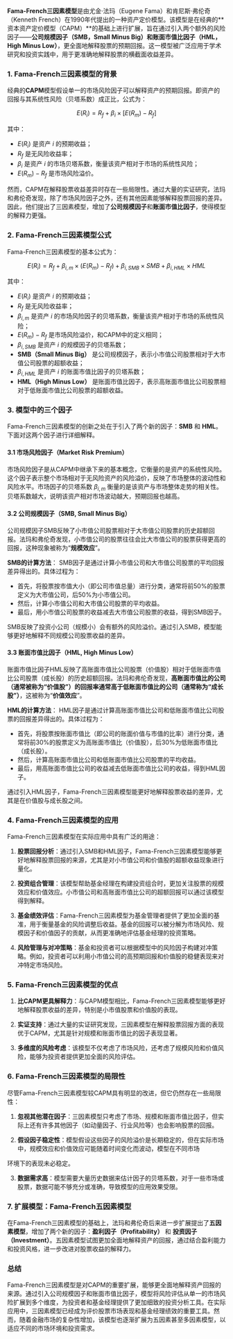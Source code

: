 **Fama-French三因素模型**是由尤金·法玛（Eugene Fama）和肯尼斯·弗伦奇（Kenneth French）在1990年代提出的一种资产定价模型。该模型是在经典的**资本资产定价模型（CAPM）**的基础上进行扩展，旨在通过引入两个额外的风险因子——**公司规模因子（SMB，Small Minus Big）**和**账面市值比因子（HML，High Minus Low）**，更全面地解释股票的预期回报。这一模型被广泛应用于学术研究和投资实践中，用于更准确地解释股票的横截面收益差异。

### 1. Fama-French三因素模型的背景

经典的**CAPM**模型假设单一的市场风险因子可以解释资产的预期回报。即资产的回报与其系统性风险（贝塔系数）成正比，公式为：

$$
E(R_i) = R_f + \beta_i \times [E(R_m) - R_f]
$$

其中：
- $E(R_i)$ 是资产 $i$ 的预期收益；
- $R_f$ 是无风险收益率；
- $\beta_i$ 是资产 $i$ 的市场贝塔系数，衡量该资产相对于市场的系统性风险；
- $E(R_m) - R_f$ 是市场风险溢价。

然而，CAPM在解释股票收益差异时存在一些局限性。通过大量的实证研究，法玛和弗伦奇发现，除了市场风险因子之外，还有其他因素能够解释股票回报的差异。因此，他们提出了三因素模型，增加了**公司规模因子**和**账面市值比因子**，使得模型的解释力更强。

### 2. Fama-French三因素模型公式

Fama-French三因素模型的基本公式为：

$$
E(R_i) = R_f + \beta_{i,m} \times (E(R_m) - R_f) + \beta_{i,SMB} \times SMB + \beta_{i,HML} \times HML
$$

其中：
- $E(R_i)$ 是资产 $i$ 的预期收益；
- $R_f$ 是无风险收益率；
- $\beta_{i,m}$ 是资产 $i$ 的市场风险因子的贝塔系数，衡量该资产相对于市场的系统性风险；
- $E(R_m) - R_f$ 是市场风险溢价，和CAPM中的定义相同；
- $\beta_{i,SMB}$ 是资产 $i$ 的规模因子的贝塔系数；
- **SMB（Small Minus Big）** 是公司规模因子，表示小市值公司股票相对于大市值公司股票的超额收益；
- $\beta_{i,HML}$ 是资产 $i$ 的账面市值比因子的贝塔系数；
- **HML（High Minus Low）** 是账面市值比因子，表示高账面市值比公司股票相对于低账面市值比公司股票的超额收益。

### 3. 模型中的三个因子

Fama-French三因素模型的创新之处在于引入了两个新的因子：**SMB** 和 **HML**。下面对这两个因子进行详细解释。

#### 3.1 市场风险因子（Market Risk Premium）

市场风险因子是从CAPM中继承下来的基本概念，它衡量的是资产的系统性风险。这个因子表示整个市场相对于无风险资产的风险溢价，反映了市场整体的波动性和风险水平。市场因子的贝塔系数 $\beta_{i,m}$ 衡量的是该资产与市场整体走势的相关性。贝塔系数越大，说明该资产相对市场波动越大，预期回报也越高。

#### 3.2 公司规模因子（SMB, Small Minus Big）

公司规模因子SMB反映了小市值公司股票相对于大市值公司股票的历史超额回报。法玛和弗伦奇发现，小市值公司的股票往往会比大市值公司的股票获得更高的回报，这种现象被称为“**规模效应**”。

**SMB的计算方法**：
SMB因子是通过计算小市值公司和大市值公司股票的平均回报差异得出的。具体过程为：
- 首先，将股票按市值大小（即公司市值总量）进行分类，通常将前50%的股票定义为大市值公司，后50%为小市值公司。
- 然后，计算小市值公司和大市值公司股票的平均收益。
- 最后，用小市值公司股票的收益减去大市值公司股票的收益，得到SMB因子。

SMB反映了投资小公司（规模小）会有额外的风险溢价。通过引入SMB，模型能够更好地解释不同规模公司股票收益的差异。

#### 3.3 账面市值比因子（HML, High Minus Low）

账面市值比因子HML反映了高账面市值比公司股票（价值股）相对于低账面市值比公司股票（成长股）的历史超额回报。法玛和弗伦奇发现，**高账面市值比的公司（通常被称为“价值股”）的回报率通常高于低账面市值比的公司（通常称为“成长股”）**，这被称为“**价值效应**”。

**HML的计算方法**：
HML因子是通过计算高账面市值比公司和低账面市值比公司股票的回报差异得出的。具体过程为：
- 首先，将股票按账面市值比（即公司的账面价值与市值的比率）进行分类，通常将前30%的股票定义为高账面市值比（价值股），后30%为低账面市值比（成长股）。
- 然后，计算高账面市值比公司和低账面市值比公司股票的平均收益。
- 最后，用高账面市值比公司的收益减去低账面市值比公司的收益，得到HML因子。

通过引入HML因子，Fama-French三因素模型能更好地解释股票收益的差异，尤其是在价值股与成长股之间。

### 4. Fama-French三因素模型的应用

Fama-French三因素模型在实际应用中具有广泛的用途：

1. **股票回报分析**：通过引入SMB和HML因子，Fama-French三因素模型能够更好地解释股票回报的来源，尤其是对小市值公司和价值股的超额收益现象进行量化。
   
2. **投资组合管理**：该模型帮助基金经理在构建投资组合时，更加关注股票的规模效应和价值效应。小市值公司和高账面市值比公司的超额回报可以通过该模型得到解释。

3. **基金绩效评估**：Fama-French三因素模型为基金管理者提供了更加全面的基准，用于衡量基金的风险调整后收益。基金的回报可以被分解为市场风险、规模因子和价值因子的贡献，从而更准确地评估基金经理的投资策略。

4. **风险管理与对冲策略**：基金和投资者可以根据模型中的风险因子构建对冲策略。例如，投资者可以利用小市值公司的高预期回报和价值股的稳健表现来对冲特定市场风险。

### 5. Fama-French三因素模型的优点

1. **比CAPM更具解释力**：与CAPM模型相比，Fama-French三因素模型能够更好地解释股票收益的差异，特别是小市值股票和价值股的表现。
   
2. **实证支持**：通过大量的实证研究发现，三因素模型在解释股票回报方面的表现优于CAPM，尤其是针对规模和账面市值比的因子表现显著。

3. **多维度的风险考虑**：该模型不仅考虑了市场风险，还考虑了规模风险和价值风险，能够为投资者提供更加全面的风险评估。

### 6. Fama-French三因素模型的局限性

尽管Fama-French三因素模型较CAPM具有明显的改进，但它仍然存在一些局限性：

1. **忽视其他潜在因子**：三因素模型只考虑了市场、规模和账面市值比因子，但实际上还有许多其他因子（如动量因子、行业风险等）也会影响股票的回报。
   
2. **假设因子稳定性**：模型假设这些因子的风险溢价是长期稳定的，但在实际市场中，规模效应和价值效应可能随着时间变化而波动，模型在不同市场

环境下的表现未必稳定。

3. **数据需求高**：模型需要大量历史数据来估计因子的贝塔系数，对于一些市场或股票，数据可能不够充分或准确，导致模型的应用效果受限。

### 7. 扩展模型：Fama-French五因素模型

在Fama-French三因素模型的基础上，法玛和弗伦奇后来进一步扩展提出了**五因素模型**，增加了两个新的因子：**盈利因子（Profitability）** 和 **投资因子（Investment）**。五因素模型试图更加全面地解释资产的回报，通过结合盈利能力和投资风格，进一步改进对股票收益的解释力。

### 总结

Fama-French三因素模型是对CAPM的重要扩展，能够更全面地解释资产回报的来源。通过引入公司规模因子和账面市值比因子，模型将风险评估从单一的市场风险扩展到多个维度，为投资者和基金经理提供了更加细致的投资分析工具。在实际应用中，三因素模型已经成为评价股票市场表现和基金经理绩效的重要工具。然而，随着金融市场的复杂性增加，该模型也逐渐扩展为五因素甚至多因素模型，以适应不同的市场环境和投资需求。
